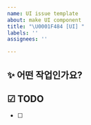 ```yaml
---
name: UI issue template
about: make UI component
title: "\U0001F484 [UI] "
labels: ''
assignees: ''

---
```


## ✨ 어떤 작업인가요?

## ☑ TODO
- [ ]
